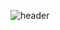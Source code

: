 ![header](https://capsule-render.vercel.app/api?type=wave&color=auto&height=300&section=header&text=gangintheremark&fontSize=90&animation=scaleIn)



<!---
gangintheremark/gangintheremark is a ✨ special ✨ repository because its `README.md` (this file) appears on your GitHub profile.
You can click the Preview link to take a look at your changes.
--->
